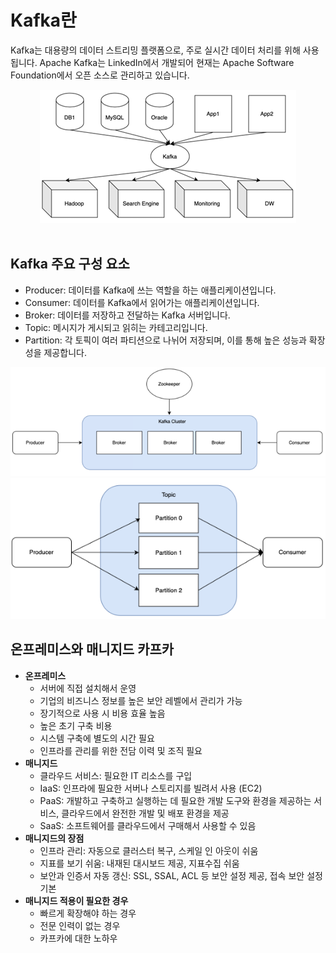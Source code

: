 # Kafka란

Kafka는 대용량의 데이터 스트리밍 플랫폼으로, 주로 실시간 데이터 처리를 위해 사용됩니다. Apache Kafka는 LinkedIn에서 개발되어 현재는 Apache Software Foundation에서 오픈 소스로 관리하고 있습니다.

<div align="center">
    <img src="./images/kafka-1.PNG">
</div>
<br/>

## Kafka 주요 구성 요소

 - Producer: 데이터를 Kafka에 쓰는 역할을 하는 애플리케이션입니다.
 - Consumer: 데이터를 Kafka에서 읽어가는 애플리케이션입니다.
 - Broker: 데이터를 저장하고 전달하는 Kafka 서버입니다.
 - Topic: 메시지가 게시되고 읽히는 카테고리입니다.
 - Partition: 각 토픽이 여러 파티션으로 나뉘어 저장되며, 이를 통해 높은 성능과 확장성을 제공합니다.

<div align="center">
    <img src="./images/kafka-2.PNG"><br/>
    <img src="./images/kafka-3.PNG">
</div>

## 온프레미스와 매니지드 카프카

 - __온프레미스__
    - 서버에 직접 설치해서 운영
    - 기업의 비즈니스 정보를 높은 보안 레벨에서 관리가 가능
    - 장기적으로 사용 시 비용 효율 높음
    - 높은 초기 구축 비용
    - 시스템 구축에 별도의 시간 필요
    - 인프라를 관리를 위한 전담 이력 및 조직 필요
 - __매니지드__
    - 클라우드 서비스: 필요한 IT 리소스를 구입
    - IaaS: 인프라에 필요한 서버나 스토리지를 빌려서 사용 (EC2)
    - PaaS: 개발하고 구축하고 실행하는 데 필요한 개발 도구와 환경을 제공하는 서비스, 클라우드에서 완전한 개발 및 배포 환경을 제공
    - SaaS: 소프트웨어를 클라우드에서 구매해서 사용할 수 있음
 - __매니지드의 장점__
    - 인프라 관리: 자동으로 클러스터 복구, 스케일 인 아웃이 쉬움
    - 지표를 보기 쉬움: 내재된 대시보드 제공, 지표수집 쉬움
    - 보안과 인증서 자동 갱신: SSL, SSAL, ACL 등 보안 설정 제공, 접속 보안 설정 기본
 - __매니지드 적용이 필요한 경우__
    - 빠르게 확장해야 하는 경우
    - 전문 인력이 없는 경우
    - 카프카에 대한 노하우
